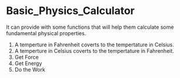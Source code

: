 # Basic_Physics_Calculator
It can provide with some functions that will help them calculate some fundamental physical properties.

1. A temperture in Fahrenheit coverts to the tempertature in Celsius.
2. A temperture in Celsius coverts to the tempertature in Fahrenheit.
3. Get Force
4. Get Energy
5. Do the Work
